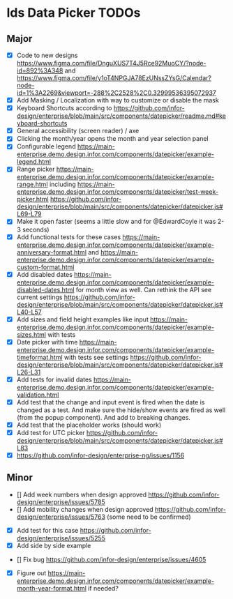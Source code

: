 # Ids Data Picker TODOs

## Major
- [x] Code to new designs https://www.figma.com/file/DnguXUS7T4J5Rce92MuoCY/?node-id=892%3A348 and
https://www.figma.com/file/y1oT4NPGJA78EzUNssZYsG/Calendar?node-id=1%3A2269&viewport=-288%2C2528%2C0.32999536395072937
- [x] Add Masking / Localization with way to customize or disable the mask
- [x] Keyboard Shortcuts according to https://github.com/infor-design/enterprise/blob/main/src/components/datepicker/readme.md#keyboard-shortcuts
- [x] General accessibility (screen reader) / axe
- [x] Clicking the month/year opens the month and year selection panel
- [x] Configurable legend https://main-enterprise.demo.design.infor.com/components/datepicker/example-legend.html
- [x] Range picker https://main-enterprise.demo.design.infor.com/components/datepicker/example-range.html including https://main-enterprise.demo.design.infor.com/components/datepicker/test-week-picker.html https://github.com/infor-design/enterprise/blob/main/src/components/datepicker/datepicker.js#L69-L79
- [x] Make it open faster (seems a little slow and for @EdwardCoyle it was 2-3 seconds)
- [x] Add functional tests for these cases https://main-enterprise.demo.design.infor.com/components/datepicker/example-anniversary-format.html and https://main-enterprise.demo.design.infor.com/components/datepicker/example-custom-format.html
- [x] Add disabled dates https://main-enterprise.demo.design.infor.com/components/datepicker/example-disabled-dates.html for month view as well. Can rethink the API see current settings https://github.com/infor-design/enterprise/blob/main/src/components/datepicker/datepicker.js#L40-L57
- [x] Add sizes and field height examples like input https://main-enterprise.demo.design.infor.com/components/datepicker/example-sizes.html with tests
- [x] Date picker with time https://main-enterprise.demo.design.infor.com/components/datepicker/example-timeformat.html with tests see settings https://github.com/infor-design/enterprise/blob/main/src/components/datepicker/datepicker.js#L26-L31
- [x] Add tests for invalid dates https://main-enterprise.demo.design.infor.com/components/datepicker/example-validation.html
- [x] Add test that the change and input event is fired when the date is changed as a test. And make sure the hide/show events are fired as well (from the popup component). And add to breaking changes.
- [x] Add test that the placeholder works (should work)
- [x] Add test for UTC picker https://github.com/infor-design/enterprise/blob/main/src/components/datepicker/datepicker.js#L83
- [x] https://github.com/infor-design/enterprise-ng/issues/1156

## Minor

- [] Add week numbers when design approved https://github.com/infor-design/enterprise/issues/5785
- [] Add mobility changes when design approved https://github.com/infor-design/enterprise/issues/5763 (some need to be confirmed)
- [x] Add test for this case https://github.com/infor-design/enterprise/issues/5255
- [x] Add side by side example
- [] Fix bug https://github.com/infor-design/enterprise/issues/4605
- [x] Figure out https://main-enterprise.demo.design.infor.com/components/datepicker/example-month-year-format.html if needed?
